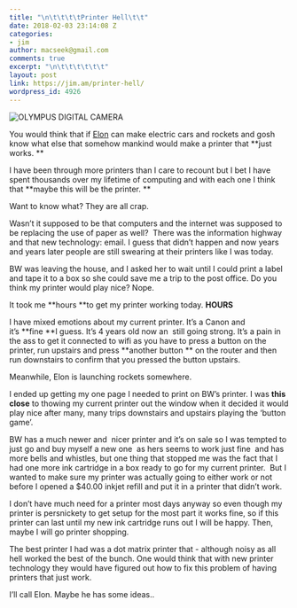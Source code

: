 ```yaml
---
title: "\n\t\t\t\tPrinter Hell\t\t"
date: 2018-02-03 23:14:08 Z
categories:
- jim
author: macseek@gmail.com
comments: true
excerpt: "\n\t\t\t\t\t\t"
layout: post
link: https://jim.am/printer-hell/
wordpress_id: 4926
---
```


![OLYMPUS DIGITAL CAMERA](http://jim.am/wp-content/uploads/2018/02/PC220012.jpg)




You would think that if [Elon](https://en.wikipedia.org/wiki/Elon_Musk) can make electric cars and rockets and gosh know what else that somehow mankind would make a printer that **just works. **




I have been through more printers than I care to recount but I bet I have spent thousands over my lifetime of computing and with each one I think that **maybe this will be the printer. **




Want to know what? They are all crap.




Wasn’t it supposed to be that computers and the internet was supposed to be replacing the use of paper as well?  There was the information highway and that new technology: email. I guess that didn’t happen and now years and years later people are still swearing at their printers like I was today.




BW was leaving the house, and I asked her to wait until I could print a label and tape it to a box so she could save me a trip to the post office. Do you think my printer would play nice? Nope.




It took me **hours **to get my printer working today. **HOURS**




I have mixed emotions about my current printer. It’s a Canon and it’s **fine **I guess. It’s 4 years old now an  still going strong. It’s a pain in the ass to get it connected to wifi as you have to press a button on the printer, run upstairs and press **another button ** on the router and then run downstairs to confirm that you pressed the button upstairs.




Meanwhile, Elon is launching rockets somewhere.




I ended up getting my one page I needed to print on BW’s printer. I was **this close** to thowing my current printer out the window when it decided it would play nice after many, many trips downstairs and upstairs playing the ‘button game’.




BW has a much newer and  nicer printer and it’s on sale so I was tempted to just go and buy myself a new one  as hers seems to work just fine  and has more bells and whistles, but one thing that stopped me was the fact that I had one more ink cartridge in a box ready to go for my current printer.  But I wanted to make sure my printer was actually going to either work or not before I opened a $40.00 inkjet refill and put it in a printer that didn’t work.




I don’t have much need for a printer most days anyway so even though my printer is persnickety to get setup for the most part it works fine, so if this printer can last until my new ink cartridge runs out I will be happy. Then, maybe I will go printer shopping.




The best printer I had was a dot matrix printer that - although noisy as all hell worked the best of the bunch. One would think that with new printer technology they would have figured out how to fix this problem of having printers that just work.




I’ll call Elon. Maybe he has some ideas..


		

